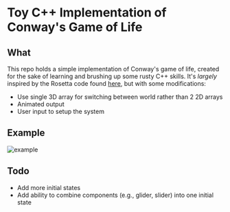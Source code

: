 # Toy C++ Implementation of Conway's Game of Life


## What 
This repo holds a simple implementation of Conway's game of life, created for
the sake of learning and brushing up some rusty C++ skills. It's _largely_
inspired by the Rosetta code found
[here](https://rosettacode.org/wiki/Conway%27s_Game_of_Life#C.2B.2B), but with
some modifications:

* Use single 3D array for switching between world rather than 2 2D arrays
* Animated output
* User input to setup the system

## Example

![example](imgs/ex.gif)

## Todo
* Add more initial states
* Add ability to combine components (e.g., glider, slider) into one initial state

